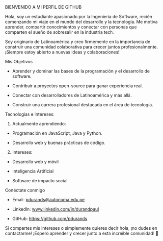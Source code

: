 BIENVENIDO A MI PERFIL DE GITHUB


Hola, soy un estudiante apasionado por la Ingeniería de Software, recién comenzando mi viaje en el mundo del desarrollo y la tecnología. Me motiva aprender, compartir conocimientos y conectar con personas que comparten el sueño de sobresalir en la industria tech.

Soy originario de Latinoamérica y creo firmemente en la importancia de construir una comunidad colaborativa para crecer juntos profesionalmente. ¡Siempre estoy abierto a nuevas ideas y colaboraciones!


Mis Objetivos

* Aprender y dominar las bases de la programación y el desarrollo de software.

* Contribuir a proyectos open-source para ganar experiencia real.

* Conectar con desarrolladores de Latinoamérica y más allá.

* Construir una carrera profesional destacada en el área de tecnología.


Tecnologías e Intereses:

1. Actualmente aprendiendo:

* Programación en JavaScript, Java y Python.

* Desarrollo web y buenas prácticas de código.


2. Intereses:

* Desarrollo web y móvil

* Inteligencia Artificial

* Software de impacto social


Conéctate conmigo

* Email: pdurands@autonoma.edu.pe

* LinkedIn: www.linkedin.com/in/durandpaul

* GitHub: https://github.com/pdurands


Si compartes mis intereses o simplemente quieres decir hola, ¡no dudes en contactarme! ¡Espero aprender y crecer junto a esta increíble comunidad! 🌟
